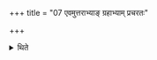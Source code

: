 +++
title = "07 एवमुत्तराभ्याङ् ग्रहाभ्याम् प्रचरतः"

+++

<details><summary>थिते</summary>

एवमुत्तराभ्यां ग्रहाभ्यां प्रचरतः ७
</details>
